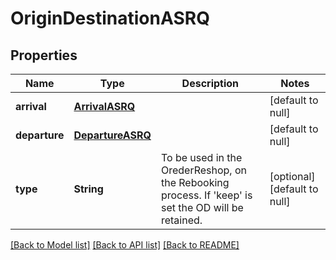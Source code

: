 # OriginDestinationASRQ
## Properties

| Name | Type | Description | Notes |
|------------ | ------------- | ------------- | -------------|
| **arrival** | [**ArrivalASRQ**](ArrivalASRQ.md) |  | [default to null] |
| **departure** | [**DepartureASRQ**](DepartureASRQ.md) |  | [default to null] |
| **type** | **String** | To be used in the OrederReshop, on the Rebooking process. If &#39;keep&#39; is set the OD will be retained. | [optional] [default to null] |

[[Back to Model list]](../README.md#documentation-for-models) [[Back to API list]](../README.md#documentation-for-api-endpoints) [[Back to README]](../README.md)

